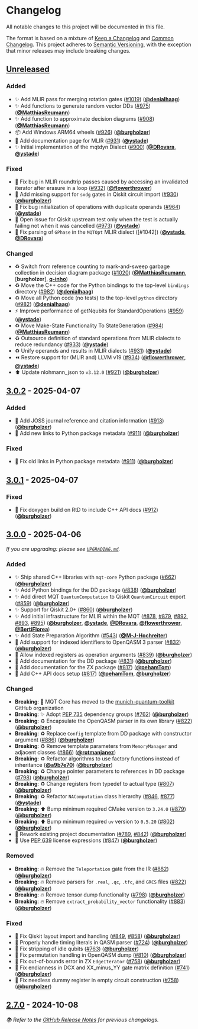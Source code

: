 <!-- Entries in each category are sorted by merge time, with the latest PRs appearing first. -->

# Changelog

All notable changes to this project will be documented in this file.

The format is based on a mixture of [Keep a Changelog] and [Common Changelog].
This project adheres to [Semantic Versioning], with the exception that minor releases may include breaking changes.

## [Unreleased]

### Added

- ✨ Add MLIR pass for merging rotation gates ([#1019]) ([**@denialhaag**])
- ✨ Add functions to generate random vector DDs ([#975]) ([**@MatthiasReumann**])
- ✨ Add function to approximate decision diagrams ([#908]) ([**@MatthiasReumann**])
- 📦 Add Windows ARM64 wheels ([#926]) ([**@burgholzer**])
- 📝 Add documentation page for MLIR ([#931]) ([**@ystade**])
- ✨ Initial implementation of the mqtdyn Dialect ([#900]) ([**@DRovara**], [**@ystade**])

### Fixed

- 🐛 Fix bug in MLIR roundtrip passes caused by accessing an invalidated iterator after erasure in a loop ([#932]) ([**@flowerthrower**])
- 🐛 Add missing support for `sxdg` gates in Qiskit circuit import ([#930]) ([**@burgholzer**])
- 🐛 Fix bug initialization of operations with duplicate operands ([#964]) ([**@ystade**])
- 🐛 Open issue for Qiskit upstream test only when the test is actually failing not when it was cancelled ([#973]) ([**@ystade**])
- 🐛 Fix parsing of `GPhase` in the `MQTOpt` MLIR dialect ([#1042]) ([**@ystade**], [**@DRovara**])

### Changed

- ♻️ Switch from reference counting to mark-and-sweep garbage collection in decision diagram package ([#1020]) ([**@MatthiasReumann**], [**burgholzer**], [**q-inho**])
- ♻️ Move the C++ code for the Python bindings to the top-level `bindings` directory ([#982]) ([**@denialhaag**])
- ♻️ Move all Python code (no tests) to the top-level `python` directory ([#982]) ([**@denialhaag**])
- ⚡ Improve performance of getNqubits for StandardOperations ([#959]) ([**@ystade**])
- ♻️ Move Make-State Functionality To StateGeneration ([#984]) ([**@MatthiasReumann**])
- ♻️ Outsource definition of standard operations from MLIR dialects to reduce redundancy ([#933]) ([**@ystade**])
- ♻️ Unify operands and results in MLIR dialects ([#931]) ([**@ystade**])
- ⏪️ Restore support for (MLIR and) LLVM v19 ([#934]) ([**@flowerthrower**], [**@ystade**])
- ⬆️ Update nlohmann_json to `v3.12.0` ([#921]) ([**@burgholzer**])

## [3.0.2] - 2025-04-07

### Added

- 📝 Add JOSS journal reference and citation information ([#913]) ([**@burgholzer**])
- 📝 Add new links to Python package metadata ([#911]) ([**@burgholzer**])

### Fixed

- 📝 Fix old links in Python package metadata ([#911]) ([**@burgholzer**])

## [3.0.1] - 2025-04-07

### Fixed

- 🐛 Fix doxygen build on RtD to include C++ API docs ([#912]) ([**@burgholzer**])

## [3.0.0] - 2025-04-06

_If you are upgrading: please see [`UPGRADING.md`](UPGRADING.md#300)._

### Added

- ✨ Ship shared C++ libraries with `mqt-core` Python package ([#662]) ([**@burgholzer**])
- ✨ Add Python bindings for the DD package ([#838]) ([**@burgholzer**])
- ✨ Add direct MQT `QuantumComputation` to Qiskit `QuantumCircuit` export ([#859]) ([**@burgholzer**])
- ✨ Support for Qiskit 2.0+ ([#860]) ([**@burgholzer**])
- ✨ Add initial infrastructure for MLIR within the MQT ([#878], [#879], [#892], [#893], [#895]) ([**@burgholzer**], [**@ystade**], [**@DRovara**], [**@flowerthrower**], [**@BertiFlorea**])
- ✨ Add State Preparation Algorithm ([#543]) ([**@M-J-Hochreiter**])
- 🚸 Add support for indexed identifiers to OpenQASM 3 parser ([#832]) ([**@burgholzer**])
- 🚸 Allow indexed registers as operation arguments ([#839]) ([**@burgholzer**])
- 📝 Add documentation for the DD package ([#831]) ([**@burgholzer**])
- 📝 Add documentation for the ZX package ([#817]) ([**@pehamTom**])
- 📝 Add C++ API docs setup ([#817]) ([**@pehamTom**], [**@burgholzer**])

### Changed

- **Breaking**: 🚚 MQT Core has moved to the [munich-quantum-toolkit] GitHub organization
- **Breaking**: ✨ Adopt [PEP 735] dependency groups ([#762]) ([**@burgholzer**])
- **Breaking**: ♻️ Encapsulate the OpenQASM parser in its own library ([#822]) ([**@burgholzer**])
- **Breaking**: ♻️ Replace `Config` template from DD package with constructor argument ([#886]) ([**@burgholzer**])
- **Breaking**: ♻️ Remove template parameters from `MemoryManager` and adjacent classes ([#866]) ([**@rotmanjanez**])
- **Breaking**: ♻️ Refactor algorithms to use factory functions instead of inheritance ([**@a9b7e70**]) ([**@burgholzer**])
- **Breaking**: ♻️ Change pointer parameters to references in DD package ([#798]) ([**@burgholzer**])
- **Breaking**: ♻️ Change registers from typedef to actual type ([#807]) ([**@burgholzer**])
- **Breaking**: ♻️ Refactor `NAComputation` class hierarchy ([#846], [#877]) ([**@ystade**])
- **Breaking**: ⬆️ Bump minimum required CMake version to `3.24.0` ([#879]) ([**@burgholzer**])
- **Breaking**: ⬆️ Bump minimum required `uv` version to `0.5.20` ([#802]) ([**@burgholzer**])
- 📝 Rework existing project documentation ([#789], [#842]) ([**@burgholzer**])
- 📄 Use [PEP 639] license expressions ([#847]) ([**@burgholzer**])

### Removed

- **Breaking**: 🔥 Remove the `Teleportation` gate from the IR ([#882]) ([**@burgholzer**])
- **Breaking**: 🔥 Remove parsers for `.real`, `.qc`, `.tfc`, and `GRCS` files ([#822]) ([**@burgholzer**])
- **Breaking**: 🔥 Remove tensor dump functionality ([#798]) ([**@burgholzer**])
- **Breaking**: 🔥 Remove `extract_probability_vector` functionality ([#883]) ([**@burgholzer**])

### Fixed

- 🐛 Fix Qiskit layout import and handling ([#849], [#858]) ([**@burgholzer**])
- 🐛 Properly handle timing literals in QASM parser ([#724]) ([**@burgholzer**])
- 🐛 Fix stripping of idle qubits ([#763]) ([**@burgholzer**])
- 🐛 Fix permutation handling in OpenQASM dump ([#810]) ([**@burgholzer**])
- 🐛 Fix out-of-bounds error in ZX `EdgeIterator` ([#758]) ([**@burgholzer**])
- 🐛 Fix endianness in DCX and XX_minus_YY gate matrix definition ([#741]) ([**@burgholzer**])
- 🐛 Fix needless dummy register in empty circuit construction ([#758]) ([**@burgholzer**])

## [2.7.0] - 2024-10-08

_📚 Refer to the [GitHub Release Notes](https://github.com/munich-quantum-toolkit/core/releases) for previous changelogs._

<!-- Version links -->

[unreleased]: https://github.com/munich-quantum-toolkit/core/compare/v3.0.2...HEAD
[3.0.2]: https://github.com/munich-quantum-toolkit/core/compare/v3.0.1...v3.0.2
[3.0.1]: https://github.com/munich-quantum-toolkit/core/compare/v3.0.0...v3.0.1
[3.0.0]: https://github.com/munich-quantum-toolkit/core/compare/v2.7.0...v3.0.0
[2.7.0]: https://github.com/munich-quantum-toolkit/core/releases/tag/v2.7.0

<!-- PR links -->

[#1020]: https://github.com/munich-quantum-toolkit/core/pull/1020
[#1019]: https://github.com/munich-quantum-toolkit/core/pull/1019
[#984]: https://github.com/munich-quantum-toolkit/core/pull/984
[#982]: https://github.com/munich-quantum-toolkit/core/pull/982
[#975]: https://github.com/munich-quantum-toolkit/core/pull/975
[#973]: https://github.com/munich-quantum-toolkit/core/pull/973
[#964]: https://github.com/munich-quantum-toolkit/core/pull/964
[#959]: https://github.com/munich-quantum-toolkit/core/pull/959
[#934]: https://github.com/munich-quantum-toolkit/core/pull/934
[#933]: https://github.com/munich-quantum-toolkit/core/pull/933
[#932]: https://github.com/munich-quantum-toolkit/core/pull/932
[#931]: https://github.com/munich-quantum-toolkit/core/pull/931
[#930]: https://github.com/munich-quantum-toolkit/core/pull/930
[#926]: https://github.com/munich-quantum-toolkit/core/pull/926
[#921]: https://github.com/munich-quantum-toolkit/core/pull/921
[#913]: https://github.com/munich-quantum-toolkit/core/pull/913
[#912]: https://github.com/munich-quantum-toolkit/core/pull/912
[#911]: https://github.com/munich-quantum-toolkit/core/pull/911
[#908]: https://github.com/munich-quantum-toolkit/core/pull/908
[#900]: https://github.com/munich-quantum-toolkit/core/pull/900
[#895]: https://github.com/munich-quantum-toolkit/core/pull/895
[#893]: https://github.com/munich-quantum-toolkit/core/pull/893
[#892]: https://github.com/munich-quantum-toolkit/core/pull/892
[#886]: https://github.com/munich-quantum-toolkit/core/pull/886
[#883]: https://github.com/munich-quantum-toolkit/core/pull/883
[#882]: https://github.com/munich-quantum-toolkit/core/pull/882
[#879]: https://github.com/munich-quantum-toolkit/core/pull/879
[#878]: https://github.com/munich-quantum-toolkit/core/pull/878
[#877]: https://github.com/munich-quantum-toolkit/core/pull/877
[#866]: https://github.com/munich-quantum-toolkit/core/pull/866
[#860]: https://github.com/munich-quantum-toolkit/core/pull/860
[#859]: https://github.com/munich-quantum-toolkit/core/pull/859
[#858]: https://github.com/munich-quantum-toolkit/core/pull/858
[#849]: https://github.com/munich-quantum-toolkit/core/pull/849
[#847]: https://github.com/munich-quantum-toolkit/core/pull/847
[#846]: https://github.com/munich-quantum-toolkit/core/pull/846
[#842]: https://github.com/munich-quantum-toolkit/core/pull/842
[#839]: https://github.com/munich-quantum-toolkit/core/pull/839
[#838]: https://github.com/munich-quantum-toolkit/core/pull/838
[#832]: https://github.com/munich-quantum-toolkit/core/pull/832
[#831]: https://github.com/munich-quantum-toolkit/core/pull/831
[#822]: https://github.com/munich-quantum-toolkit/core/pull/822
[#817]: https://github.com/munich-quantum-toolkit/core/pull/817
[#810]: https://github.com/munich-quantum-toolkit/core/pull/810
[#807]: https://github.com/munich-quantum-toolkit/core/pull/807
[#802]: https://github.com/munich-quantum-toolkit/core/pull/802
[#798]: https://github.com/munich-quantum-toolkit/core/pull/798
[#789]: https://github.com/munich-quantum-toolkit/core/pull/789
[#763]: https://github.com/munich-quantum-toolkit/core/pull/763
[#762]: https://github.com/munich-quantum-toolkit/core/pull/762
[#758]: https://github.com/munich-quantum-toolkit/core/pull/758
[#741]: https://github.com/munich-quantum-toolkit/core/pull/741
[#724]: https://github.com/munich-quantum-toolkit/core/pull/724
[#662]: https://github.com/munich-quantum-toolkit/core/pull/662
[#543]: https://github.com/munich-quantum-toolkit/core/pull/543
[**@a9b7e70**]: https://github.com/munich-quantum-toolkit/core/pull/798/commits/a9b7e70aaeb532fe8e1e31a7decca86d81eb523f

<!-- Contributor -->

[**@burgholzer**]: https://github.com/burgholzer
[**@ystade**]: https://github.com/ystade
[**@DRovara**]: https://github.com/DRovara
[**@flowerthrower**]: https://github.com/flowerthrower
[**@BertiFlorea**]: https://github.com/BertiFlorea
[**@M-J-Hochreiter**]: https://github.com/M-J-Hochreiter
[**@rotmanjanez**]: https://github.com/rotmanjanez
[**@pehamTom**]: https://github.com/pehamTom
[**@MatthiasReumann**]: https://github.com/MatthiasReumann
[**@denialhaag**]: https://github.com/denialhaag
[**q-inho**]: https://github.com/q-inho

<!-- General links -->

[Keep a Changelog]: https://keepachangelog.com/en/1.1.0/
[Common Changelog]: https://common-changelog.org
[Semantic Versioning]: https://semver.org/spec/v2.0.0.html
[GitHub Release Notes]: https://github.com/munich-quantum-toolkit/core/releases
[munich-quantum-toolkit]: https://github.com/munich-quantum-toolkit
[PEP 639]: https://peps.python.org/pep-0639/
[PEP 735]: https://peps.python.org/pep-0735/

